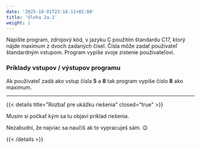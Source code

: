 ```yaml
---
date: '2025-10-01T23:16:11+02:00'
title: 'Úloha 2a.1'
weight: 1
---
```


Napíšte program, zdrojový kód, v jazyku C použitím štandardu C17, ktorý nájde maximum z dvoch zadaných čísel.
Čísla môže zadať používateľ štandardným vstupom. Program vypíše svoje zistenie používateľovi.

### Príklady vstupov / výstupov programu

Ak používateľ zadá ako vstup čísla **5** a **8** tak program vypíše číslo **8** ako maximum.

---

{{< details title="Rozbaľ pre ukážku riešenia" closed="true" >}}

Musím si počkať kým sa tu objaví príklad riešenia.

Nezabudni, že najviac sa naučíš ak to vypracuješ sám. 😉

{{< /details >}}
